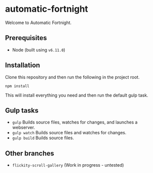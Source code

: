 # automatic-fortnight

Welcome to Automatic Fortnight.

## Prerequisites
* Node (built using `v6.11.0`)

## Installation

Clone this repository and then run the following in the project root.

```
npm install

```

This will install everything you need and then run the default gulp task.

## Gulp tasks

* `gulp` Builds source files, watches for changes, and launches a webserver.
* `gulp watch` Builds source files and watches for changes.
* `gulp build` Builds source files.

## Other branches
* `flickity-scroll-gallery` (Work in progress - untested)
